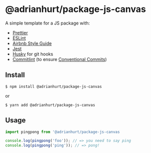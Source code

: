 # @adrianhurt/package-js-canvas

A simple template for a JS package with:

-   [Prettier](https://prettier.io)
-   [ESLint](https://eslint.org)
-   [Airbnb Style Guide](https://github.com/airbnb/javascript/tree/master/packages/eslint-config-airbnb)
-   [Jest](https://jestjs.io)
-   [Husky](https://github.com/typicode/husky) for git hooks
-   [Commitlint](https://commitlint.js.org) (to ensure [Conventional Commits](https://www.conventionalcommits.org))

## Install

```
$ npm install @adrianhurt/package-js-canvas
```

or

```
$ yarn add @adrianhurt/package-js-canvas
```

## Usage

```js
import pingpong from '@adrianhurt/package-js-canvas

console.log(pingpong('foo')); // => you need to say ping
console.log(pingpong('ping')); // => pong!
```

